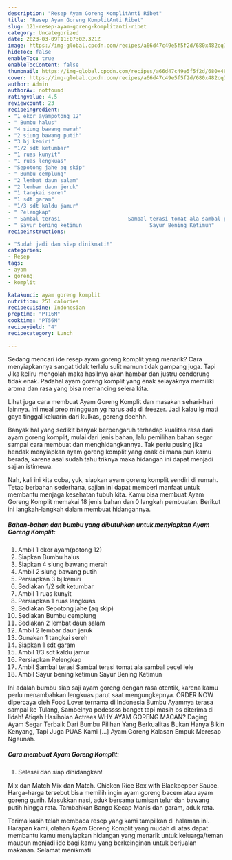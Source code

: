 ```yaml
---
description: "Resep Ayam Goreng KomplitAnti Ribet"
title: "Resep Ayam Goreng KomplitAnti Ribet"
slug: 121-resep-ayam-goreng-komplitanti-ribet
category: Uncategorized
date: 2023-03-09T11:07:02.321Z
image: https://img-global.cpcdn.com/recipes/a66d47c49e5f5f2d/680x482cq70/ayam-goreng-komplit-foto-resep-utama.jpg
hideToc: false
enableToc: true
enableTocContent: false
thumbnail: https://img-global.cpcdn.com/recipes/a66d47c49e5f5f2d/680x482cq70/ayam-goreng-komplit-foto-resep-utama.jpg
cover: https://img-global.cpcdn.com/recipes/a66d47c49e5f5f2d/680x482cq70/ayam-goreng-komplit-foto-resep-utama.jpg
author: Admin
authorAv: notfound
ratingvalue: 4.5
reviewcount: 23
recipeingredient:
- "1 ekor ayampotong 12"
- " Bumbu halus"
- "4 siung bawang merah"
- "2 siung bawang putih"
- "3 bj kemiri"
- "1/2 sdt ketumbar"
- "1 ruas kunyit"
- "1 ruas lengkuas"
- "Sepotong jahe aq skip"
- " Bumbu cemplung"
- "2 lembat daun salam"
- "2 lembar daun jeruk"
- "1 tangkai sereh"
- "1 sdt garam"
- "1/3 sdt kaldu jamur"
- " Pelengkap"
- " Sambal terasi                      Sambal terasi tomat ala sambal pecel lele"
- " Sayur bening ketimun                      Sayur Bening Ketimun"
recipeinstructions:

- "Sudah jadi dan siap dinikmati!"
categories:
- Resep
tags:
- ayam
- goreng
- komplit

katakunci: ayam goreng komplit 
nutrition: 251 calories
recipecuisine: Indonesian
preptime: "PT16M"
cooktime: "PT56M"
recipeyield: "4"
recipecategory: Lunch

---
```



Sedang mencari ide resep ayam goreng komplit yang menarik? Cara menyiapkannya sangat tidak terlalu sulit namun tidak gampang juga. Tapi Jika keliru mengolah maka hasilnya akan hambar dan justru cenderung tidak enak. Padahal ayam goreng komplit yang enak selayaknya memiliki aroma dan rasa yang bisa memancing selera kita.


Lihat juga cara membuat Ayam Goreng Komplit dan masakan sehari-hari lainnya. Ini meal prep mingguan yg harus ada di freezer. Jadi kalau lg mati gaya tinggal keluarin dari kulkas, goreng deehhh.

Banyak hal yang sedikit banyak berpengaruh terhadap kualitas rasa dari ayam goreng komplit, mulai dari jenis bahan, lalu pemilihan bahan segar sampai cara membuat dan menghidangkannya. Tak perlu pusing jika hendak menyiapkan ayam goreng komplit yang enak di mana pun kamu berada, karena asal sudah tahu triknya maka hidangan ini dapat menjadi sajian istimewa.


Nah, kali ini kita coba, yuk, siapkan ayam goreng komplit sendiri di rumah. Tetap berbahan sederhana, sajian ini dapat memberi manfaat untuk membantu menjaga kesehatan tubuh kita. Kamu bisa membuat Ayam Goreng Komplit memakai 18 jenis bahan dan 0 langkah pembuatan. Berikut ini langkah-langkah dalam membuat hidangannya.

<!--inarticleads1-->

##### Bahan-bahan dan bumbu yang dibutuhkan untuk menyiapkan Ayam Goreng Komplit:

1. Ambil 1 ekor ayam(potong 12)
1. Siapkan  Bumbu halus
1. Siapkan 4 siung bawang merah
1. Ambil 2 siung bawang putih
1. Persiapkan 3 bj kemiri
1. Sediakan 1/2 sdt ketumbar
1. Ambil 1 ruas kunyit
1. Persiapkan 1 ruas lengkuas
1. Sediakan Sepotong jahe (aq skip)
1. Sediakan  Bumbu cemplung
1. Sediakan 2 lembat daun salam
1. Ambil 2 lembar daun jeruk
1. Gunakan 1 tangkai sereh
1. Siapkan 1 sdt garam
1. Ambil 1/3 sdt kaldu jamur
1. Persiapkan  Pelengkap
1. Ambil  Sambal terasi                      Sambal terasi tomat ala sambal pecel lele
1. Ambil  Sayur bening ketimun                      Sayur Bening Ketimun


Ini adalah bumbu siap saji ayam goreng dengan rasa otentik, karena kamu perlu menambahkan lengkuas parut saat mengungkepnya. ORDER NOW dipercaya oleh Food Lover ternama di Indonesia Bumbu Ayamnya terasa sampai ke Tulang, Sambelnya pedessss banget tapi masih bs diterima di lidah! Atiqah Hasiholan Actrees WHY AYAM GORENG MACAN? Daging Ayam Segar Terbaik Dari Bumbu Pilihan Yang Berkualitas Bukan Hanya Bikin Kenyang, Tapi Juga PUAS Kami […] Ayam Goreng Kalasan Empuk Meresap Ngeunah. 

<!--inarticleads2-->

##### Cara membuat Ayam Goreng Komplit:


1. Selesai dan siap dihidangkan!

Mix dan Match Mix dan Match. Chicken Rice Box with Blackpepper Sauce. Harga-harga tersebut bisa memilih ingin ayam goreng bacem atau ayam goreng gurih. Masukkan nasi, aduk bersama tumisan telur dan bawang putih hingga rata. Tambahkan Bango Kecap Manis dan garam, aduk rata. 

Terima kasih telah membaca resep yang kami tampilkan di halaman ini. Harapan kami, olahan Ayam Goreng Komplit yang mudah di atas dapat membantu kamu menyiapkan hidangan yang menarik untuk keluarga/teman maupun menjadi ide bagi kamu yang berkeinginan untuk berjualan makanan. Selamat menikmati

